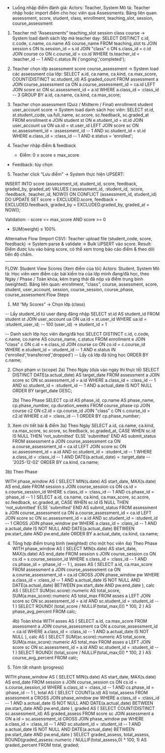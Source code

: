 - Luồng nhập điểm đánh giá:
Actors: Teacher, System
Mô tả: Teacher nhập hoặc import điểm cho học viên qua Assessments.
Bảng liên quan:
assessment, score, student, class, enrollment, teaching_slot, session, course_assessment


1. Teacher mở “Assessments”
teaching_slot session class course 
 → System load danh sách lớp mà teacher dạy:
SELECT DISTINCT c.id, c.code, c.name, co.name AS course_name
FROM teaching_slot ts
JOIN session s ON ts.session_id = s.id
JOIN "class" c ON s.class_id = c.id
JOIN course co ON c.course_id = co.id
WHERE ts.teacher_id = :teacher_id -- 1
AND c.status IN ('ongoing','completed');



2. Teacher chọn lớp
assessment score course_assessment
 → System load các assessment của lớp: 
SELECT 
  a.id, 
  ca.name, 
  ca.kind, 
  ca.max_score,
  COUNT(DISTINCT sc.student_id) AS graded_count
FROM assessment a
JOIN course_assessment ca ON a.course_assessment_id = ca.id
LEFT JOIN score sc ON sc.assessment_id = a.id
WHERE a.class_id = :class_id -- 3
GROUP BY a.id, ca.name, ca.kind, ca.max_score;




3. Teacher chọn assessment (Quiz / Midterm / Final)
enrollment student user_account score 
 → System load danh sách học viên:
SELECT 
  st.id, 
  st.student_code, 
  ua.full_name,
  sc.score, 
  sc.feedback, 
  sc.graded_at
FROM enrollment e
JOIN student st ON e.student_id = st.id
JOIN user_account ua ON ua.id = st.user_id
LEFT JOIN score sc ON sc.assessment_id = :assessment_id -- 1
                  AND sc.student_id = st.id
WHERE e.class_id = :class_id -- 1
  AND e.status = 'enrolled';


4. Teacher nhập điểm & feedback
	- Điểm: 0 ≤ score ≤ max_score 
- Feedback: tùy chọn


5. Teacher click “Lưu điểm”
 → System thực hiện UPSERT:


 INSERT INTO score (assessment_id, student_id, score, feedback, graded_by, graded_at)
VALUES (:assessment_id, :student_id, :score, :feedback, :teacher_id, NOW())
ON CONFLICT (assessment_id, student_id) DO UPDATE
  SET score = EXCLUDED.score,
      feedback = EXCLUDED.feedback,
      graded_by = EXCLUDED.graded_by,
      graded_at = NOW();

Validation:
	- score <= max_score AND score >= 0 
- SUM(weight) ≤ 100%


Alternative Flow (Import CSV):
 Teacher upload file (student_code, score, feedback) → System parse & validate → Bulk UPSERT vào score.
Result:
 Điểm được lưu vào bảng score, có thể xem trong báo cáo điểm & theo dõi tiến độ chấm.

---
FLOW: Student View Scores (Xem điểm của tôi)
Actors: Student, System
Mô tả: Học viên xem điểm các bài kiểm tra của lớp mình đang/đã học, theo Ngày / Phase / Toàn khóa, kèm trạng thái đã nộp và điểm trung bình (weighted).
Bảng liên quan: enrollment, "class", course, assessment, score, student, user_account, session, course_session, course_phase, course_assessment
Flow Steps
1. Mở “My Scores” → Chọn lớp (class)

-- Lấy student_id từ user đang đăng nhập
SELECT st.id AS student_id
FROM student st
JOIN user_account ua ON ua.id = st.user_id
WHERE ua.id = :student_user_id; -- 100 (user_id) -> student_id = 1



-- Danh sách lớp học viên đang/đã học
SELECT DISTINCT c.id, c.code, c.name, co.name AS course_name, c.status
FROM enrollment e
JOIN "class" c ON c.id = e.class_id
JOIN course co ON co.id = c.course_id
WHERE e.student_id = :student_id -- 1
  AND e.status IN ('enrolled','transferred','dropped') -- Lấy cả lớp đã từng học
ORDER BY c.name;


2) Chọn phạm vi (scope)
	2a) Theo Ngày (dựa vào ngày thi thực tế)
SELECT DISTINCT DATE(a.actual_date) AS target_date
FROM assessment a
JOIN score sc ON sc.assessment_id = a.id
WHERE a.class_id = :class_id -- 1
  AND sc.student_id = :student_id -- 1
  AND a.actual_date IS NOT NULL
ORDER BY target_date DESC;


	2b) Theo Phase
SELECT cp.id AS phase_id, cp.name AS phase_name, cp.phase_number, cp.duration_weeks
FROM course_phase cp
JOIN course c2 ON c2.id = cp.course_id
JOIN "class" c ON c.course_id = c2.id
WHERE c.id = :class_id -- 1
ORDER BY cp.phase_number;



3) Xem chi tiết bài & điểm 
	3a) Theo Ngày
SELECT 
  a.id, 
  ca.name, 
  ca.kind, 
  ca.max_score,
  sc.score, 
  sc.feedback, 
  sc.graded_at,
  CASE 
    WHEN sc.id IS NULL THEN 'not_submitted' 
    ELSE 'submitted' 
  END AS submit_status
FROM assessment a
JOIN course_assessment ca ON a.course_assessment_id = ca.id
LEFT JOIN score sc 
  ON sc.assessment_id = a.id 
 AND sc.student_id = :student_id -- 1
WHERE a.class_id = :class_id -- 1
  AND DATE(a.actual_date) = :target_date   -- '2025-12-02'
ORDER BY ca.kind, ca.name;


3b) Theo Phase

WITH phase_window AS (
  SELECT 
    MIN(s.date) AS start_date, 
    MAX(s.date) AS end_date
  FROM session s
  JOIN course_session cs ON cs.id = s.course_session_id
  WHERE s.class_id = :class_id -- 1
    AND cs.phase_id = :phase_id -- 1
)
SELECT 
  a.id, 
  ca.name, 
  ca.kind, 
  ca.max_score,
  sc.score, 
  sc.feedback, 
  sc.graded_at,
  CASE 
    WHEN sc.id IS NULL THEN 'not_submitted' 
    ELSE 'submitted' 
  END AS submit_status
FROM assessment a
JOIN course_assessment ca ON a.course_assessment_id = ca.id
LEFT JOIN score sc 
  ON sc.assessment_id = a.id 
 AND sc.student_id = :student_id -- 1
CROSS JOIN phase_window pw
WHERE a.class_id = :class_id -- 1
  AND a.actual_date IS NOT NULL
  AND DATE(a.actual_date) BETWEEN pw.start_date AND pw.end_date
ORDER BY a.actual_date, ca.kind, ca.name;



4) Tổng hợp điểm trung bình (weighted) cho một học viên
	4a) Theo Phase
WITH phase_window AS (
  SELECT 
    MIN(s.date) AS start_date, 
    MAX(s.date) AS end_date
  FROM session s
  JOIN course_session cs ON cs.id = s.course_session_id
  WHERE s.class_id = :class_id -- 1
    AND cs.phase_id = :phase_id -- 1
),
asses AS (
  SELECT a.id, ca.max_score
  FROM assessment a
  JOIN course_assessment ca ON a.course_assessment_id = ca.id
  CROSS JOIN phase_window pw
  WHERE a.class_id = :class_id -- 1
    AND a.actual_date IS NOT NULL
    AND DATE(a.actual_date) BETWEEN pw.start_date AND pw.end_date
),
calc AS (
  SELECT 
    SUM(sc.score)::numeric            AS total_score,
    SUM(a.max_score)::numeric         AS total_max
  FROM asses a
  LEFT JOIN score sc 
    ON sc.assessment_id = a.id 
   AND sc.student_id = :student_id -- 1
)
SELECT 
  ROUND( (total_score / NULLIF(total_max,0)) * 100, 2 ) AS phase_avg_percent
FROM calc;

	4b) Toàn khóa
WITH asses AS (
  SELECT a.id, ca.max_score
  FROM assessment a
  JOIN course_assessment ca ON a.course_assessment_id = ca.id
  WHERE a.class_id = :class_id -- 1
    AND a.actual_date IS NOT NULL
),
calc AS (
  SELECT 
    SUM(sc.score)::numeric AS total_score,
    SUM(a.max_score)::numeric AS total_max
  FROM asses a
  LEFT JOIN score sc 
    ON sc.assessment_id = a.id 
   AND sc.student_id = :student_id -- 1
)
SELECT 
  ROUND( (total_score / NULLIF(total_max,0)) * 100, 2 ) AS course_avg_percent
FROM calc;


5) Tóm tắt nhanh (progress)

WITH phase_window AS (
  SELECT 
    MIN(s.date) AS start_date, 
    MAX(s.date) AS end_date
  FROM session s
  JOIN course_session cs ON cs.id = s.course_session_id
  WHERE s.class_id = :class_id -- 1
    AND cs.phase_id = :phase_id -- 1
),
total AS (
  SELECT COUNT(a.id) AS total_assess
  FROM assessment a
  CROSS JOIN phase_window pw
  WHERE a.class_id = :class_id -- 1
    AND a.actual_date IS NOT NULL
    AND DATE(a.actual_date) BETWEEN pw.start_date AND pw.end_date
),
graded AS (
  SELECT COUNT(DISTINCT sc.assessment_id) AS graded_assess
  FROM score sc
  JOIN assessment a ON a.id = sc.assessment_id
  CROSS JOIN phase_window pw
  WHERE a.class_id = :class_id -- 1
    AND sc.student_id = :student_id -- 1
    AND a.actual_date IS NOT NULL
    AND DATE(a.actual_date) BETWEEN pw.start_date AND pw.end_date
)
SELECT 
  graded_assess,
  total_assess,
  ROUND(graded_assess::numeric / NULLIF(total_assess,0) * 100, 1) AS graded_percent
FROM total, graded;

